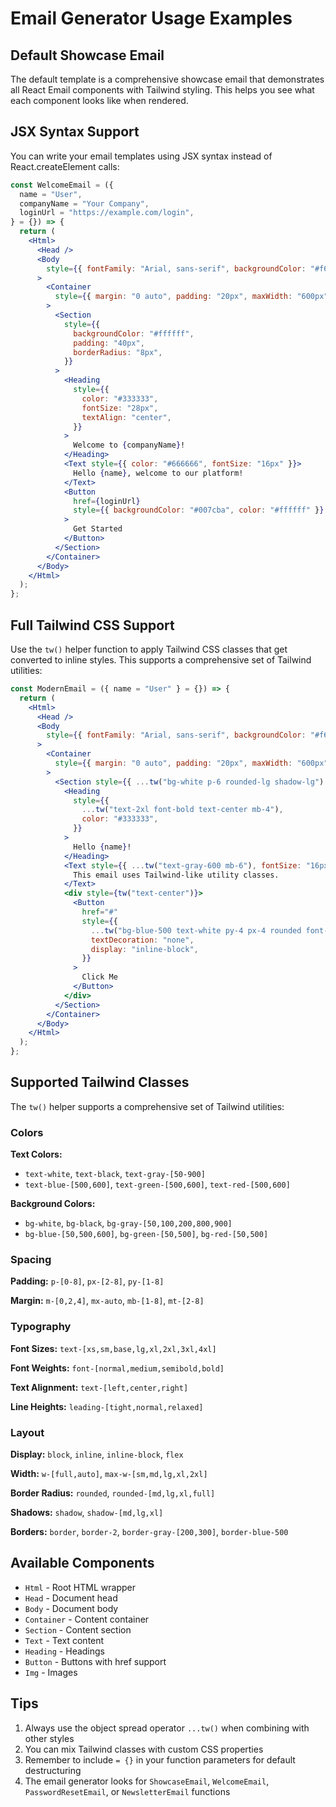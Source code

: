# Email Generator Usage Examples

## Default Showcase Email

The default template is a comprehensive showcase email that demonstrates all React Email components with Tailwind styling. This helps you see what each component looks like when rendered.

## JSX Syntax Support

You can write your email templates using JSX syntax instead of React.createElement calls:

```jsx
const WelcomeEmail = ({
  name = "User",
  companyName = "Your Company",
  loginUrl = "https://example.com/login",
} = {}) => {
  return (
    <Html>
      <Head />
      <Body
        style={{ fontFamily: "Arial, sans-serif", backgroundColor: "#f6f6f6" }}
      >
        <Container
          style={{ margin: "0 auto", padding: "20px", maxWidth: "600px" }}
        >
          <Section
            style={{
              backgroundColor: "#ffffff",
              padding: "40px",
              borderRadius: "8px",
            }}
          >
            <Heading
              style={{
                color: "#333333",
                fontSize: "28px",
                textAlign: "center",
              }}
            >
              Welcome to {companyName}!
            </Heading>
            <Text style={{ color: "#666666", fontSize: "16px" }}>
              Hello {name}, welcome to our platform!
            </Text>
            <Button
              href={loginUrl}
              style={{ backgroundColor: "#007cba", color: "#ffffff" }}
            >
              Get Started
            </Button>
          </Section>
        </Container>
      </Body>
    </Html>
  );
};
```

## Full Tailwind CSS Support

Use the `tw()` helper function to apply Tailwind CSS classes that get converted to inline styles. This supports a comprehensive set of Tailwind utilities:

```jsx
const ModernEmail = ({ name = "User" } = {}) => {
  return (
    <Html>
      <Head />
      <Body
        style={{ fontFamily: "Arial, sans-serif", backgroundColor: "#f6f6f6" }}
      >
        <Container
          style={{ margin: "0 auto", padding: "20px", maxWidth: "600px" }}
        >
          <Section style={{ ...tw("bg-white p-6 rounded-lg shadow-lg") }}>
            <Heading
              style={{
                ...tw("text-2xl font-bold text-center mb-4"),
                color: "#333333",
              }}
            >
              Hello {name}!
            </Heading>
            <Text style={{ ...tw("text-gray-600 mb-6"), fontSize: "16px" }}>
              This email uses Tailwind-like utility classes.
            </Text>
            <div style={tw("text-center")}>
              <Button
                href="#"
                style={{
                  ...tw("bg-blue-500 text-white py-4 px-4 rounded font-bold"),
                  textDecoration: "none",
                  display: "inline-block",
                }}
              >
                Click Me
              </Button>
            </div>
          </Section>
        </Container>
      </Body>
    </Html>
  );
};
```

## Supported Tailwind Classes

The `tw()` helper supports a comprehensive set of Tailwind utilities:

### Colors

**Text Colors:**

- `text-white`, `text-black`, `text-gray-[50-900]`
- `text-blue-[500,600]`, `text-green-[500,600]`, `text-red-[500,600]`

**Background Colors:**

- `bg-white`, `bg-black`, `bg-gray-[50,100,200,800,900]`
- `bg-blue-[50,500,600]`, `bg-green-[50,500]`, `bg-red-[50,500]`

### Spacing

**Padding:** `p-[0-8]`, `px-[2-8]`, `py-[1-8]`

**Margin:** `m-[0,2,4]`, `mx-auto`, `mb-[1-8]`, `mt-[2-8]`

### Typography

**Font Sizes:** `text-[xs,sm,base,lg,xl,2xl,3xl,4xl]`

**Font Weights:** `font-[normal,medium,semibold,bold]`

**Text Alignment:** `text-[left,center,right]`

**Line Heights:** `leading-[tight,normal,relaxed]`

### Layout

**Display:** `block`, `inline`, `inline-block`, `flex`

**Width:** `w-[full,auto]`, `max-w-[sm,md,lg,xl,2xl]`

**Border Radius:** `rounded`, `rounded-[md,lg,xl,full]`

**Shadows:** `shadow`, `shadow-[md,lg,xl]`

**Borders:** `border`, `border-2`, `border-gray-[200,300]`, `border-blue-500`

## Available Components

- `Html` - Root HTML wrapper
- `Head` - Document head
- `Body` - Document body
- `Container` - Content container
- `Section` - Content section
- `Text` - Text content
- `Heading` - Headings
- `Button` - Buttons with href support
- `Img` - Images

## Tips

1. Always use the object spread operator `...tw()` when combining with other styles
2. You can mix Tailwind classes with custom CSS properties
3. Remember to include `= {}` in your function parameters for default destructuring
4. The email generator looks for `ShowcaseEmail`, `WelcomeEmail`, `PasswordResetEmail`, or `NewsletterEmail` functions
